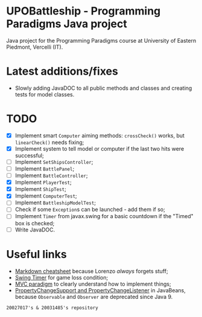 # UPOBattleship - Programming Paradigms Java project
Java project for the Programming Paradigms course at University of Eastern Piedmont, Vercelli (IT).

# Latest additions/fixes
 - Slowly adding JavaDOC to all public methods and classes and creating tests for model classes.

# TODO
 - [x] Implement smart `Computer` aiming methods: `crossCheck()` works, but `linearCheck()` needs fixing;
 - [x] Implement system to tell model or computer if the last two hits were successful;
 - [ ] Implement `SetShipsController`;
 - [ ] Implement `BattlePanel`;
 - [ ] Implement `BattleController`;
 - [x] Implement `PlayerTest`;
 - [x] Implement `ShipTest`;
 - [x] Implement `ComputerTest`;
 - [ ] Implement `BattleshipModelTest`;
 - [ ] Check if some `Exception`s can be launched - add them if so;
 - [ ] Implement `Timer` from javax.swing for a basic countdown if the "Timed" box is checked;
 - [ ] Write JavaDOC.

# Useful links
 - [Markdown cheatsheet](https://www.markdownguide.org/cheat-sheet/) because Lorenzo  _always_  forgets stuff;
 - [Swing Timer](https://docs.oracle.com/javase/tutorial/uiswing/misc/timer.html) for game loss condition;
 - [MVC paradigm](https://www.oracle.com/technical-resources/articles/javase/application-design-with-mvc.html) to clearly understand how to implement things;
 - [PropertyChangeSupport and PropertyChangeListener](https://docs.oracle.com/javase/tutorial/javabeans/writing/properties.html#bound) in JavaBeans, because `Observable` and `Observer` are deprecated since Java 9.
 
`20027017's & 20031485's repository`
